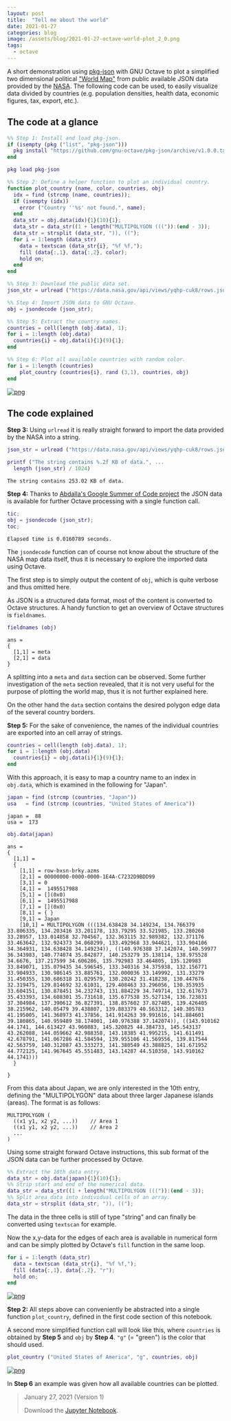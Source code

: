 ```yaml
---
layout: post
title:  "Tell me about the world"
date: 2021-01-27
categories: blog
image: /assets/blog/2021-01-27-octave-world-plot_2_0.png
tags:
  - octave
---
```


A short demonstration using
[pkg-json](https://gnu-octave.github.io/pkg-index/package/pkg-json)
with GNU Octave to plot a simplified two dimensional political
["World Map"](https://data.nasa.gov/dataset/World-Map/7zbq-j77a)
from public available JSON data provided by the
[NASA](https://en.wikipedia.org/wiki/NASA).
The following code can be used, to easily visualize data divided by countries
(e.g. population densities, health data, economic figures, tax, export, etc.).

## The code at a glance


```matlab
%% Step 1: Install and load pkg-json.
if (isempty (pkg ("list", "pkg-json")))
  pkg install "https://github.com/gnu-octave/pkg-json/archive/v1.0.0.tar.gz"
end

pkg load pkg-json

%% Step 2: Define a helper function to plot an individual country.
function plot_country (name, color, countries, obj)
  idx = find (strcmp (name, countries));
  if (isempty (idx))
    error ("Country ''%s' not found.", name);
  end
  data_str = obj.data(idx){1}(10){1};
  data_str = data_str((1 + length("MULTIPOLYGON (((")):(end - 3));
  data_str = strsplit (data_str, ")), ((");
  for i = 1:length (data_str)
    data = textscan (data_str{i}, "%f %f,");
    fill (data{:,1}, data{:,2}, color);
    hold on;
  end
end

%% Step 3: Download the public data set.
json_str = urlread ("https://data.nasa.gov/api/views/yqhp-cuk8/rows.json?accessType=DOWNLOAD");

%% Step 4: Import JSON data to GNU Octave.
obj = jsondecode (json_str);

%% Step 5: Extract the country names.
countries = cell(length (obj.data), 1);
for i = 1:length (obj.data)
  countries{i} = obj.data(i){1}(9){1};
end

%% Step 6: Plot all available countries with random color.
for i = 1:length (countries)
    plot_country (countries{i}, rand (3,1), countries, obj)
end
```


[![png](/assets/blog/2021-01-27-octave-world-plot_2_0.png)](/assets/blog/2021-01-27-octave-world-plot_2_0.png)


## The code explained

**Step 3:** Using `urlread` it is really straight forward to import the data
provided by the NASA into a string.


```matlab
json_str = urlread ("https://data.nasa.gov/api/views/yqhp-cuk8/rows.json?accessType=DOWNLOAD");
```


```matlab
printf ("The string contains %.2f KB of data.", ...
  length (json_str) / 1024)
```

    The string contains 253.02 KB of data.

**Step 4:** Thanks to
[Abdalla's Google Summer of Code project](https://abdallahshamy.wordpress.com/2020/08/28/google-summer-of-code-2020-with-gnu-octave-final-report/)
the JSON data is available for further Octave processing with a single function
call.


```matlab
tic;
obj = jsondecode (json_str);
toc;
```

    Elapsed time is 0.0160789 seconds.


The `jsondecode` function can of course not know about the structure
of the NASA map data itself, thus it is necessary to explore the imported data
using Octave.

The first step is to simply output the content of `obj`, which is quite verbose
and thus omitted here.

As JSON is a structured data format, most of the content is converted to Octave
structures.
A handy function to get an overview of Octave structures is `fieldnames`.


```matlab
fieldnames (obj)
```

    ans =
    {
      [1,1] = meta
      [2,1] = data
    }



A splitting into a `meta` and `data` section can be observed.
Some further investigation of the `meta` section revealed,
that it is not very useful for the purpose of plotting the world map,
thus it is not further explained here.

On the other hand the `data` section contains the desired polygon edge data
of the several country borders.

**Step 5:** For the sake of convenience, the names of the individual countries
are exported into an cell array of strings.


```matlab
countries = cell(length (obj.data), 1);
for i = 1:length (obj.data)
  countries{i} = obj.data(i){1}(9){1};
end
```

With this approach,
it is easy to map a country name to an index in `obj.data`,
which is examined in the following for "Japan".


```matlab
japan = find (strcmp (countries, "Japan"))
usa   = find (strcmp (countries, "United States of America"))
```

    japan =  88
    usa =  173



```matlab
obj.data(japan)
```

    ans =
    {
      [1,1] =
      {
        [1,1] = row-bxsn-brky.azms
        [2,1] = 00000000-0000-0000-1E4A-C7232D9BDD99
        [3,1] = 0
        [4,1] =  1495517988
        [5,1] = [](0x0)
        [6,1] =  1495517988
        [7,1] = [](0x0)
        [8,1] = { }
        [9,1] = Japan
        [10,1] = MULTIPOLYGON (((134.638428 34.149234, 134.766379 33.806335, 134.203416 33.201178, 133.79295 33.521985, 133.280268 33.28957, 133.014858 32.704567, 132.363115 32.989382, 132.371176 33.463642, 132.924373 34.060299, 133.492968 33.944621, 133.904106 34.364931, 134.638428 34.149234)), ((140.976388 37.142074, 140.59977 36.343983, 140.774074 35.842877, 140.253279 35.138114, 138.975528 34.6676, 137.217599 34.606286, 135.792983 33.464805, 135.120983 33.849071, 135.079435 34.596545, 133.340316 34.375938, 132.156771 33.904933, 130.986145 33.885761, 132.000036 33.149992, 131.33279 31.450355, 130.686318 31.029579, 130.20242 31.418238, 130.447676 32.319475, 129.814692 32.61031, 129.408463 33.296056, 130.353935 33.604151, 130.878451 34.232743, 131.884229 34.749714, 132.617673 35.433393, 134.608301 35.731618, 135.677538 35.527134, 136.723831 37.304984, 137.390612 36.827391, 138.857602 37.827485, 139.426405 38.215962, 140.05479 39.438807, 139.883379 40.563312, 140.305783 41.195005, 141.368973 41.37856, 141.914263 39.991616, 141.884601 39.180865, 140.959489 38.174001, 140.976388 37.142074)), ((143.910162 44.1741, 144.613427 43.960883, 145.320825 44.384733, 145.543137 43.262088, 144.059662 42.988358, 143.18385 41.995215, 141.611491 42.678791, 141.067286 41.584594, 139.955106 41.569556, 139.817544 42.563759, 140.312087 43.333273, 141.380549 43.388825, 141.671952 44.772125, 141.967645 45.551483, 143.14287 44.510358, 143.910162 44.1741)))
      }

    }



From this data about Japan, we are only interested in the 10th entry,
defining the "MULTIPOLYGON" data about three larger Japanese islands (areas).
The format is as follows:

```
MULTIPOLYGON (
  ((x1 y1, x2 y2, ...))    // Area 1
  ((x1 y1, x2 y2, ...))    // Area 2
  ...
)
```

Using some straight forward Octave instructions,
this sub format of the JSON data can be further processed by Octave.


```matlab
%% Extract the 10th data entry.
data_str = obj.data(japan){1}(10){1};
%% Strip start and end of the numerical data.
data_str = data_str((1 + length("MULTIPOLYGON (((")):(end - 3));
%% Split area data into individual cells of an array.
data_str = strsplit (data_str, ")), ((");
```

The data in the three cells is still of type "string"
and can finally be converted using `textscan` for example.

Now the x,y-data for the edges of each area is available in numerical form
and can be simply plotted by Octave's `fill` function in the same loop.


```matlab
for i = 1:length (data_str)
  data = textscan (data_str{i}, "%f %f,");
  fill (data{:,1}, data{:,2}, "r");
  hold on;
end
```


[![png](/assets/blog/2021-01-27-octave-world-plot_18_0.png)](/assets/blog/2021-01-27-octave-world-plot_18_0.png)


**Step 2:** All steps above can conveniently be abstracted into a single
function `plot_country`, defined in the first code section of this notebook.

A second more simplified function call will look like this,
where `countries` is obtained by **Step 5** and `obj` by **Step 4**.
`"g"` (= "green") is the color that should used.


```matlab
plot_country ("United States of America", "g", countries, obj)
```


[![png](/assets/blog/2021-01-27-octave-world-plot_20_0.png)](/assets/blog/2021-01-27-octave-world-plot_20_0.png)


In **Step 6** an example was given how all available countries can be plotted.

> January 27, 2021 (Version 1)
>
> Download the [Jupyter Notebook](https://siko1056.github.io/assets/jupyter/2021-01-27-octave-world-plot.ipynb).
